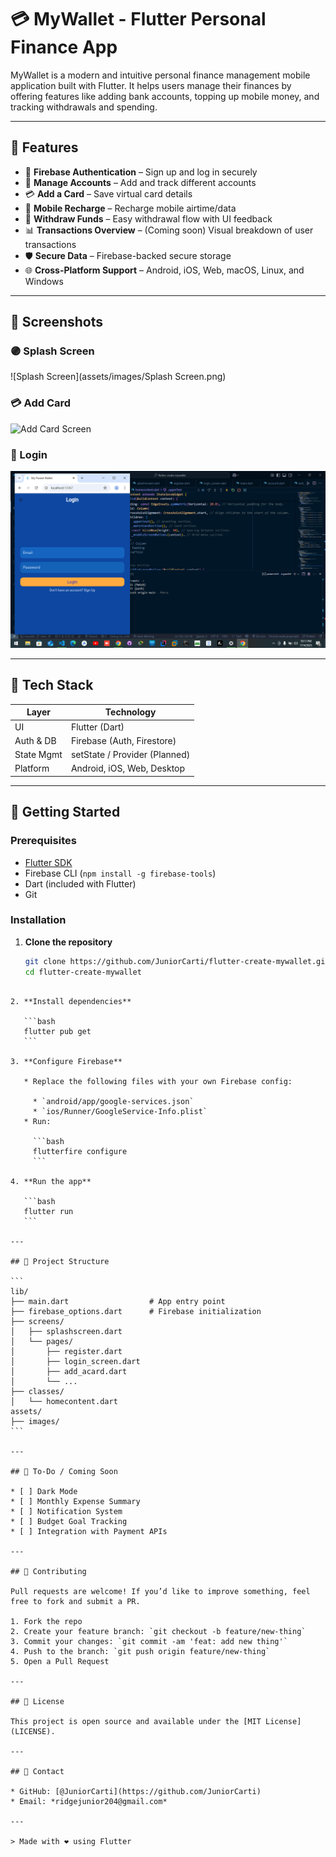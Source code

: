 
# 💳 MyWallet - Flutter Personal Finance App

MyWallet is a modern and intuitive personal finance management mobile application built with Flutter. It helps users manage their finances by offering features like adding bank accounts, topping up mobile money, and tracking withdrawals and spending.

---

## 🚀 Features

- 🔐 **Firebase Authentication** – Sign up and log in securely
- 💼 **Manage Accounts** – Add and track different accounts
- 💳 **Add a Card** – Save virtual card details
- 📲 **Mobile Recharge** – Recharge mobile airtime/data
- 💸 **Withdraw Funds** – Easy withdrawal flow with UI feedback
- 📊 **Transactions Overview** – (Coming soon) Visual breakdown of user transactions
- 🛡️ **Secure Data** – Firebase-backed secure storage
- 🌐 **Cross-Platform Support** – Android, iOS, Web, macOS, Linux, and Windows

---

## 📸 Screenshots

### 🟣 Splash Screen
![Splash Screen](assets/images/Splash Screen.png)

### 💳 Add Card
![Add Card Screen](assets/images/add_card_screen.png)

### 🔐 Login
![Login Screen](assets/images/login_screen.png)

---
## 🧠 Tech Stack

| Layer         | Technology                   |
|--------------|------------------------------|
| UI           | Flutter (Dart)               |
| Auth & DB    | Firebase (Auth, Firestore)   |
| State Mgmt   | setState / Provider (Planned)|
| Platform     | Android, iOS, Web, Desktop   |

---

## 🏁 Getting Started

### Prerequisites

- [Flutter SDK](https://docs.flutter.dev/get-started/install)
- Firebase CLI (`npm install -g firebase-tools`)
- Dart (included with Flutter)
- Git

### Installation

1. **Clone the repository**
   ```bash
   git clone https://github.com/JuniorCarti/flutter-create-mywallet.git
   cd flutter-create-mywallet
````

2. **Install dependencies**

   ```bash
   flutter pub get
   ```

3. **Configure Firebase**

   * Replace the following files with your own Firebase config:

     * `android/app/google-services.json`
     * `ios/Runner/GoogleService-Info.plist`
   * Run:

     ```bash
     flutterfire configure
     ```

4. **Run the app**

   ```bash
   flutter run
   ```

---

## 📂 Project Structure

```
lib/
├── main.dart                  # App entry point
├── firebase_options.dart      # Firebase initialization
├── screens/
│   ├── splashscreen.dart
│   └── pages/
│       ├── register.dart
│       ├── login_screen.dart
│       ├── add_acard.dart
│       └── ...
├── classes/
│   └── homecontent.dart
assets/
├── images/
```

---

## 🧪 To-Do / Coming Soon

* [ ] Dark Mode
* [ ] Monthly Expense Summary
* [ ] Notification System
* [ ] Budget Goal Tracking
* [ ] Integration with Payment APIs

---

## 🤝 Contributing

Pull requests are welcome! If you’d like to improve something, feel free to fork and submit a PR.

1. Fork the repo
2. Create your feature branch: `git checkout -b feature/new-thing`
3. Commit your changes: `git commit -am 'feat: add new thing'`
4. Push to the branch: `git push origin feature/new-thing`
5. Open a Pull Request

---

## 📄 License

This project is open source and available under the [MIT License](LICENSE).

---

## 🔗 Contact

* GitHub: [@JuniorCarti](https://github.com/JuniorCarti)
* Email: *ridgejunior204@gmail.com*

---

> Made with ❤️ using Flutter
